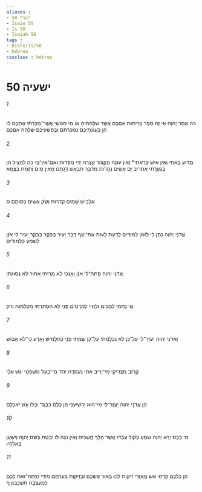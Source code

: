 ```yaml
---
aliases : 
- ישעיה 50
- Isaïe 50
- Is 50
- Isaiah 50
tags : 
- Bible/Is/50
- hébreu
cssclass : hébreu
---
```


# ישעיה 50

###### 1
כֹּה אָמַר יְהוָה אֵי זֶה סֵפֶר כְּרִיתוּת אִםְּכֶם אֲשֶׁר שִׁלַּחְתִּיהָ אֹו מִי מִנֹּושַׁי אֲשֶׁר־מָכַרְתִּי אֶתְכֶם לֹו הֵן בַּעֲוֹנֹתֵיכֶם נִמְכַּרְתֶּם וּבְפִשְׁעֵיכֶם שֻׁלְּחָה אִםְּכֶם׃
###### 2
מַדּוּעַ בָּאתִי וְאֵין אִישׁ קָרָאתִי* וְאֵין עֹונֶה הֲקָצֹור קָצְרָה יָדִי מִפְּדוּת וְאִם־אֵין־בִּי כֹחַ לְהַצִּיל הֵן בְּגַעֲרָתִי אַחֲרִיב יָם אָשִׂים נְהָרֹות מִדְבָּר תִּבְאַשׁ דְּגָתָם מֵאֵין מַיִם וְתָמֹת בַּצָּמָא׃
###### 3
אַלְבִּישׁ שָׁמַיִם קַדְרוּת וְשַׂק אָשִׂים כְּסוּתָם׃ ס
###### 4
אֲדֹנָי יְהֹוִה נָתַן לִי לְשֹׁון לִמּוּדִים לָדַעַת לָעוּת אֶת־יָעֵף דָּבָר יָעִיר בַּבֹּקֶר בַּבֹּקֶר יָעִיר לִי אֹזֶן לִשְׁמֹעַ כַּלִּמּוּדִים׃
###### 5
אֲדֹנָי יְהוִה פָּתַח־לִי אֹזֶן וְאָנֹכִי לֹא מָרִיתִי אָחֹור לֹא נְסוּגֹתִי׃
###### 6
גֵּוִי נָתַתִּי לְמַכִּים וּלְחָיַי לְמֹרְטִים פָּנַי לֹא הִסְתַּרְתִּי מִכְּלִמֹּות וָרֹק׃
###### 7
וַאדֹנָי יְהוִה יַעֲזָר־לִי עַל־כֵּן לֹא נִכְלָמְתִּי עַל־כֵּן שַׂמְתִּי פָנַי כַּחַלָּמִישׁ וָאֵדַע כִּי־לֹא אֵבֹושׁ׃
###### 8
קָרֹוב מַצְדִּיקִי מִי־יָרִיב אִתִּי נַעַמְדָה יָּחַד מִי־בַעַל מִשְׁפָּטִי יִגַּשׁ אֵלָי׃
###### 9
הֵן אֲדֹנָי יְהוִה יַעֲזָר־לִי מִי־הוּא יַרְשִׁיעֵנִי הֵן כֻּלָּם כַּבֶּגֶד יִבְלוּ עָשׁ יֹאכְלֵם׃
###### 10
מִי בָכֶם יְרֵא יְהוָה שֹׁמֵעַ בְּקֹול עַבְדֹּו אֲשֶׁר הָלַךְ חֲשֵׁכִים וְאֵין נֹגַהּ לֹו יִבְטַח בְּשֵׁם יְהוָה וְיִשָּׁעֵן בֵּאלֹהָיו׃
###### 11
הֵן כֻּלְּכֶם קֹדְחֵי אֵשׁ מְאַזְּרֵי זִיקֹות לְכוּ בְּאוּר אֶשְׁכֶם וּבְזִיקֹות בִּעַרְתֶּם מִיָּדִי הָיְתָה־זֹּאת לָכֶם לְמַעֲצֵבָה תִּשְׁכָּבוּן׃ ף
